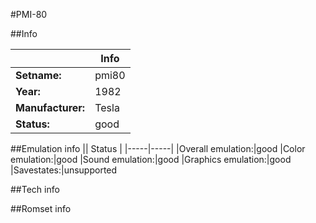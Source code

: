 #PMI-80

##Info

||Info|
|-----|-----|
|**Setname:**|pmi80
|**Year:**|1982
|**Manufacturer:**|Tesla
|**Status:**|good

##Emulation info
|| Status |
|-----|-----|
|Overall emulation:|good
|Color emulation:|good
|Sound emulation:|good
|Graphics emulation:|good
|Savestates:|unsupported

##Tech info

##Romset info

<!--- START OF EDITED COMMENT DO NOT TOUCH TEXT ABOVE-->
